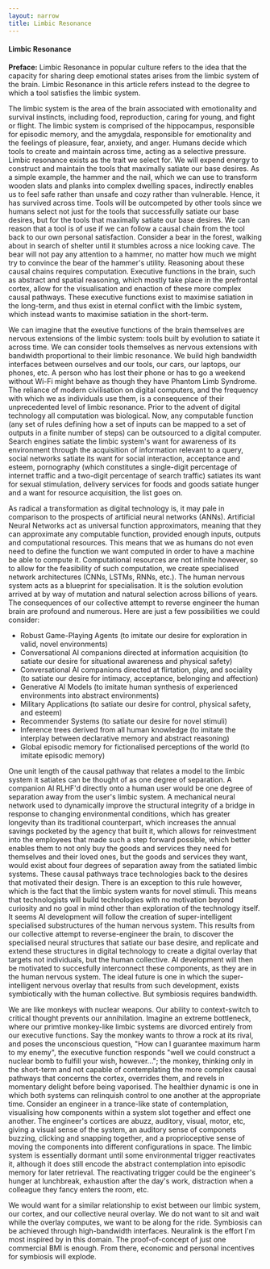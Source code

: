 ```yaml
---
layout: narrow
title: Limbic Resonance
---
```

<h4>Limbic Resonance</h4>
<p><b>Preface:</b> Limbic Resonance in popular culture refers to the idea that the capacity for sharing deep emotional states arises from
the limbic system of the brain. Limbic Resonance in this article refers instead to the degree to which a tool satisfies the
limbic system.</p>
<p>The limbic system is the area 
of the brain associated with emotionality and survival instincts, including food, reproduction, caring for young, and fight or flight. The
limbic system is comprised of the hippocampus, responsible for episodic memory, and the amygdala, responsible for emotionality and the
feelings of pleasure, fear, anxiety, and anger. Humans decide which tools to create and maintain across time, acting as a selective pressure.
Limbic resonance exists as the trait we select for. We will expend energy to construct and maintain the tools that maximally satiate our base
desires. As a simple example, the hammer and the nail, which we can use to transform wooden slats and planks into complex dwelling spaces,
indirectly enables us to feel safe rather than unsafe and cozy rather than vulnerable. Hence, it has survived across time. Tools will
be outcompeted by other tools since we humans select not just for the tools that successfully satiate our base desires, but for the tools that
maximally satiate our base desires. We can reason that a tool is of use if we can follow a causal chain from the tool back to our own 
personal satisfaction. Consider a bear in the forest, walking about in search of shelter until it stumbles across a nice looking cave. The
bear will not pay any attention to a hammer, no matter how much we might try to convince the bear of the hammer's utility. Reasoning about these
causal chains requires computation. Executive functions in the brain, such as abstract and spatial reasoning, which mostly take place in 
the prefrontal cortex, allow for the visualisation and enaction of these more complex causal pathways. These executive functions exist to 
maximise satiation in the long-term, and thus exist in eternal conflict with the limbic system, which instead wants to maximise
satiation in the short-term.</p>
<p>We can imagine that the exeutive functions of the brain themselves are nervous extensions of the limbic system: tools built by evolution
to satiate it across time. We can consider tools themselves as nervous extensions 
with bandwidth proportional to their limbic resonance. We build high bandwidth interfaces between ourselves and our tools, our cars, our laptops,
our phones, etc. A person who has lost their phone or has to go a weekend without Wi-Fi might behave as though they have Phantom Limb Syndrome.
The reliance of modern civilisation on digital computers, and the frequency with which we as individuals use them, is a consequence of their 
unprecedented level of limbic resonance. Prior to the advent of digital technology all computation was biological. Now, any computable
function (any set of rules defining how a set of inputs can be mapped to a set of outputs in a finite number of steps) can be outsourced
to a digital computer. Search engines satiate the limbic system's want for awareness of its environment through the acquisition of 
information relevant to a query, social networks satiate its want for social interaction, acceptance and esteem, pornography (which 
constitutes a single-digit percentage of internet traffic and a two-digit percentage of search traffic) satiates its want for sexual
stimulation, delivery services for foods and goods satiate hunger and a want for resource acquisition, the list goes on.</p>
<p>As radical a transformation as digital technology is, it may pale in comparison to the prospects of artificial neural networks (ANNs).
Artificial Neural Networks act as universal function approximators, meaning that they can approximate any computable function, provided
enough inputs, outputs and computational resources. This means that we as humans do not even need to define the function we want computed in order 
to have a machine be able to compute it. Computational resources are not infinite however, so to allow for the feasibility of such
computation, we create specialised network architectures (CNNs, LSTMs, RNNs, etc.). The human nervous system acts as a blueprint for  
specialisation. It is the solution evolution arrived at by way of mutation and natural selection across billions of years. The consequences
of our collective attempt to reverse engineer the human brain are profound and numerous. Here are just a few possibilities we could consider:
<ul>
    <li>Robust Game-Playing Agents (to imitate our desire for exploration in valid, novel environments)</li>
    <li>Conversational AI companions directed at information acquisition (to satiate our desire for situational awareness and physical safety)</li>
    <li>Conversational AI companions directed at flirtation, play, and sociality (to satiate our desire for intimacy, acceptance, belonging and affection)</li>
    <li>Generative AI Models (to imitate human synthesis of experienced environments into abstract environments)</li>
    <li>Military Applications (to satiate our desire for control, physical safety, and esteem)</li>
    <li>Recommender Systems (to satiate our desire for novel stimuli)</li>
    <li>Inference trees derived from all human knowledge (to imitate the interplay between declarative memory and abstract reasoning)</li>
    <li>Global episodic memory for fictionalised perceptions of the world (to imitate episodic memory)</li>
</ul></p>
<p>One unit length of the causal pathway that relates a model to the limbic system it satiates can be thought of as one degree of 
separation. A companion AI RLHF'd directly onto a human user would be one degree of separation away from the user's
limbic system. A mechanical neural network used to dynamically improve the structural integrity of a bridge in response to changing environmental conditions,
which has greater longevity than its traditional counterpart, which increases the annual savings pocketed by the agency that built it, which
allows for reinvestment into the employees that made such a step forward possible, which better enables them to not only buy the goods and
services they need for themselves and their loved ones, but the goods and services they want, would
exist about four degrees of separation away from the satiated limbic systems. These causal pathways trace technologies back to the
desires that motivated their design. There is an exception to this rule however, which is the fact that the limbic system wants for novel stimuli.
This means that technologists will build technologies with no motivation beyond curiosity and no goal in mind other than exploration of the technology itself.
It seems AI development will follow the creation of super-intelligent specialised substructures of the human nervous system. This results from our collective attempt to reverse-engineer the 
brain, to discover the specialised neural structures that satiate our base desire, and replicate and extend these structures in digital
technology to create a digital overlay that targets not individuals, but the human collective. AI development will then be motivated to 
succesfully interconnect these components, as they are in the human nervous system. The ideal future is one in which the super-intelligent
nervous overlay that results from such development, exists symbiotically with the human collective.
But symbiosis requires bandwidth.</p>
<p>We are like monkeys with nuclear weapons. Our ability to context-switch to critical thought prevents our annihilation. Imagine an extreme bottleneck, where our primtive 
monkey-like limbic systems are divorced entirely from our executive functions. Say the monkey wants to throw a rock at its rival, and 
poses the unconscious question, "How can I guarantee maximum harm to my enemy", the executive function responds "well we could construct a
nuclear bomb to fulfill your wish, however..."; the monkey, thinking only in the short-term and not capable of contemplating the more 
complex causal pathways that concerns the cortex, overrides them, and revels in momentary delight before being vaporised. The healthier 
dynamic is one in which both systems can relinquish control to one another
at the appropriate time. Consider an engineer in a trance-like state of contemplation, visualising how components within a system slot
together and effect one another. The engineer's cortices are abuzz, auditory, visual, motor, etc, giving a visual sense of the system,
an auditory sense of componets buzzing, clicking and snapping together, and a proprioceptive sense of moving the components into different
configurations in space. The limbic system is essentially dormant until some environmental trigger reactivates it, although it does still 
encode the abstract contemplation into episodic memory for later retrieval. The reactivating trigger could be the engineer's hunger
at lunchbreak, exhaustion after the day's work, distraction when a colleague they fancy enters the room, etc.</p>
<p>We would want for a similar relationship to exist between our limbic system, our cortex, and our collective neural overlay. We do not want
to sit and wait while the overlay computes, we want to be along for the ride. Symbiosis can be achieved through high-bandwidth interfaces. 
Neuralink is the effort I'm most inspired by in this domain. The proof-of-concept of just one commercial BMI is enough. From there, economic 
and personal incentives for symbiosis will explode.</p>